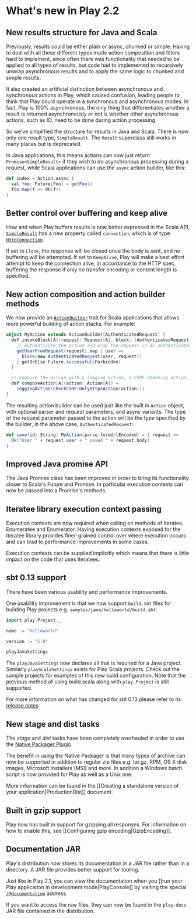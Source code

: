 <!--- Copyright (C) 2009-2015 Typesafe Inc. <http://www.typesafe.com> -->
# What's new in Play 2.2

## New results structure for Java and Scala

Previously, results could be either plain or async, chunked or simple.  Having to deal with all these different types made action composition and filters hard to implement, since often there was functionality that needed to be applied to all types of results, but code had to implemented to recursively unwrap asynchronous results and to apply the same logic to chunked and simple results.

It also created an artificial distinction between asynchronous and synchronous actions in Play, which caused confusion, leading people to think that Play could operate in a synchronous and asynchronous modes.  In fact, Play is 100% asynchronous, the only thing that differentiates whether a result is returned asynchronously or not is whether other asynchronous actions, such as IO, need to be done during action processing.

So we've simplified the structure for results in Java and Scala.  There is now only one result type, `SimpleResult`.  The `Result` superclass still works in many places but is deprecated.

In Java applications, this means actions can now just return `Promise<SimpleResult>` if they wish to do asynchronous processing during a request, while Scala applications can use the `async` action builder, like this:

```scala
def index = Action.async {
  val foo: Future[Foo] = getFoo()
  foo.map(f => Ok(f))
}
```

## Better control over buffering and keep alive

How and when Play buffers results is now better expressed in the Scala API, [`SimpleResult`](api/scala/index.html#play.api.mvc.SimpleResult) has a new property called `connection`, which is of type [`HttpConnection`](api/scala/index.html#play.api.mvc.HttpConnection$).

If set to `Close`, the response will be closed once the body is sent, and no buffering will be attempted.  If set to `KeepAlive`, Play will make a best effort attempt to keep the connection alive, in accordance to the HTTP spec, buffering the response if only no transfer encoding or content length is specified.

## New action composition and action builder methods

We now provide an [`ActionBuilder`](api/scala/index.html#play.api.mvc.ActionBuilder) trait for Scala applications that allows more powerful building of action stacks.  For example:

```scala
object MyAction extends ActionBuilder[AuthenticatedRequest] {
  def invokeBlock[A](request: Request[A], block: (AuthenticatedRequest[A]) => Future[SimpleResult]) = {
    // Authenticate the action and wrap the request in an authenticated request
    getUserFromRequest(request).map { user =>
      block(new AuthenticatedRequest(user, request))
    } getOrElse Future.successful(Forbidden)
  }

  // Compose the action with a logging action, a CSRF checking action, and an action that only allows HTTPS
  def composeAction[A](action: Action[A]) =
    LoggingAction(CheckCSRF(OnlyHttpsAction(action)))
}
```

The resulting action builder can be used just like the built in `Action` object, with optional parser and request parameters, and async variants.  The type of the request parameter passed to the action will be the type specified by the builder, in the above case, `AuthenticatedRequest`:

```scala
def save(id: String) MyAction(parse.formUrlEncoded) = { request =>
  Ok("User " + request.user + " saved " + request.body)
}
```

## Improved Java promise API

The Java Promise class has been improved in order to bring its functionality closer to Scala's Future and Promise. In particular execution contexts can now be passed into a Promise's methods.

## Iteratee library execution context passing

Execution contexts are now required when calling on methods of Iteratee, Enumeratee and Enumerator. Having execution contexts exposed for the Iteratee library provides finer-grained control over where execution occurs and can lead to performance improvements in some cases.

Execution contexts can be supplied implicitly which means that there is little impact on the code that uses Iteratees.

## sbt 0.13 support

There have been various usability and performance improvements. 

One usability improvement is that we now support `build.sbt` files for building Play projects e.g. `samples/java/helloworld/build.sbt`:

```scala
import play.Project._

name := "helloworld"

version := "1.0"

playJavaSettings
```

The `playJavaSettings` now declares all that is required for a Java project. Similarly `playScalaSettings` exists for Play Scala projects. Check out the sample projects for examples of this new build configuration. Note that the previous method of using build.scala along with `play.Project` is still supported.

For more information on what has changed for sbt 0.13 please refer to its [release notes](http://www.scala-sbt.org/0.13.0/docs/Community/ChangeSummary_0.13.0.html)

## New stage and dist tasks

The _stage_ and _dist_ tasks have been completely overhauled in order to use the [Native Packager Plugin](https://github.com/sbt/sbt-native-packager).

The benefit in using the Native Packager is that many types of archive can now be supported in addition to regular zip files e.g. tar.gz, RPM, OS X disk images, Microsoft Installers (MSI) and more. In addition a Windows batch script is now provided for Play as well as a Unix one.

More information can be found in the [[Creating a standalone version of your application|ProductionDist]] document.

## Built in gzip support

Play now has built in support for gzipping all responses.  For information on how to enable this, see [[Configuring gzip encoding|GzipEncoding]].

## Documentation JAR

Play's distribution now stores its documentation in a JAR file rather than in a directory. A JAR file provides better support for tooling.

Just like in Play 2.1, you can view the documentation when you [[run your Play application in development mode|PlayConsole]] by visiting the special [`/@documentation`](http://localhost:9000/@documentation) address.

If you want to access the raw files, they can now be found in the `play-docs` JAR file contained in the distribution.

